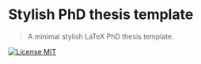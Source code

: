 Stylish PhD thesis template
========================

> A minimal stylish LaTeX PhD thesis template.
> 
[![License MIT](http://img.shields.io/badge/license-MIT-brightgreen.svg)](license.md)
